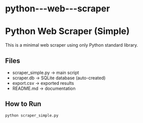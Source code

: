 # python---web---scraper

# Python Web Scraper (Simple)

This is a minimal web scraper using only Python standard library.

## Files
- scraper_simple.py → main script
- scraper.db → SQLite database (auto-created)
- export.csv → exported results
- README.md → documentation

## How to Run
```bash
python scraper_simple.py
